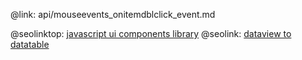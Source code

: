 @link: api/mouseevents_onitemdblclick_event.md

@seolinktop: [javascript ui components library](https://webix.com)
@seolink: [dataview to datatable](https://webix.com/widget/dataview/)